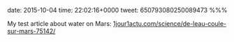 date: 2015-10-04
time: 22:02:16+0000
tweet: 650793080250089473
%%%

My test article about water on Mars: [1jour1actu.com/science/de-leau-coule-sur-mars-75142/](http://1jour1actu.com/science/de-leau-coule-sur-mars-75142/)
